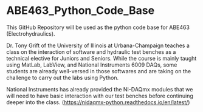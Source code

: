 # ABE463_Python_Code_Base
This GitHub Repository will be used as the python code base for ABE463 (Electrohydraulics).

Dr. Tony Grift of the University of Illinois at Urbana-Champaign teaches a class on the interaction of software and hydraulic test benches as a technical elective for Juniors and Seniors. While the course is mainly taught using MatLab, LabView, and National Instruments 6009 DAQs, some students are already well-versed in those softwares and are taking on the challenge to carry out the labs using Python.

National Instruments has already provided the NI-DAQmx modules that we will need to have basic interaction with our test benches before continuing deeper into the class. (https://nidaqmx-python.readthedocs.io/en/latest/)
